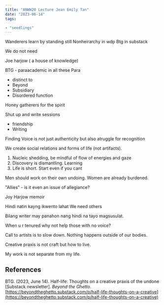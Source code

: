 ```yaml
---
title: "ANWW20 Lecture Jean Emily Tan"
date: "2023-06-14"
tags:

- "seedlings"
---
```


Wanderers learn by standing still
Nonheirarchy in wdp
Btg in substack

We do not need

Joe harjow ( a house of knowledge)

BTG - paraacademic in all these
Para
- distinct to
- Beyond
- Subsidiary
- Disordered function

Honey gatherers for the spirit

Shut up and write sessions
- friendship
- Writing

Finding Voice is not just authenticity but also atruggle for recognition

We create social relations and forms of life (not artifacts).

1. Nucleic shedding, be mindful of flow of energies and gaze
2. Discovery is dismantling. Learning
3. Life is short. Start even if you cant

Men should work on their own undoing. Women are already burdened.

"Allies" - is it even an issue of allegiance?

Joy Harjow memoir

Hindi natin kayng ikwento lahat
We need others

Bilang writer may panahon nang hindi na tayo magsusulat.

When u r tenured why not help those with no voice?

Call to artists is to slow down. Nothing happens outside of our bodies.

Creative praxis is not craft but how to live.

My work is not separate from my life.

## References

BTG. (2023, June 14). Half-life: Thoughts on a creative praxis of the undone [Substack newsletter]. _Beyond the Ghetto_. [https://beyondtheghetto.substack.com/p/half-life-thoughts-on-a-creative](https://beyondtheghetto.substack.com/p/half-life-thoughts-on-a-creative)